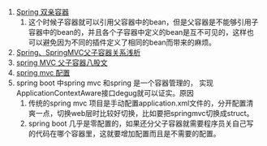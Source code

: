 1. [Spring 双亲容器](https://blog.csdn.net/zly9923218/article/details/51416267)      
    1. 这个时候子容器就可以引用父容器中的bean，但是父容器是不能够引用子容器中的bean的，并且各个子容器中定义的bean是互不可见的，这样也可以避免因为不同的插件定义了相同的bean而带来的麻烦。
1. [Spring、SpringMVC父子容器关系浅析](https://blog.csdn.net/wuseyukui/article/details/53009440)   
2. [spring MVC 父子容器八股文](https://segmentfault.com/a/1190000039761203)     
3. [spring mvc 配置](https://www.cnblogs.com/grasp/p/11042580.html)    
4. spring boot 中spring mvc 和spring 是一个容器管理的， 实现ApplicationContextAware接口degug就可以证实。原因
   1. 传统的spring mvc 项目是手动配置application.xml文件的，分开配置清爽一点，切换web层时比较好切换，比如要把springmvc切换成struct。       
   2. spring boot 几乎是零配置的，如果还分父子容器就需要程序员关自己写的代码在哪个容器里，这就要增加配置而且是不需要的配置。     